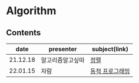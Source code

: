 # Algorithm

## Contents

| date     | presenter | subject(link)       |
| -------- | --------- | ------------- |
| 21.12.18    | 알고리즘알고싶따 | [정렬](Sort%20Algorithms.md)                      |
| 22.01.15    | 자람 | [동적 프로그래밍](./Dynamic_Programming.ipynb)                      |